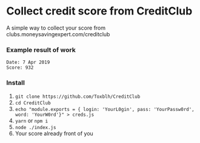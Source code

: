 # Collect credit score from CreditClub
A simple way to collect your score from clubs.moneysavingexpert.com/creditclub

### Example result of work
```
Date: 7 Apr 2019
Score: 932
```

### Install
1. `git clone https://github.com/Toxblh/CreditClub`
2. `cd CreditClub`
3. `echo "module.exports = { login: 'YourL0gin', pass: 'YourPassw0rd', word: 'YourW0rd'}" > creds.js`
4. `yarn` or `npm i`
5. `node ./index.js`
6. Your score already front of you
